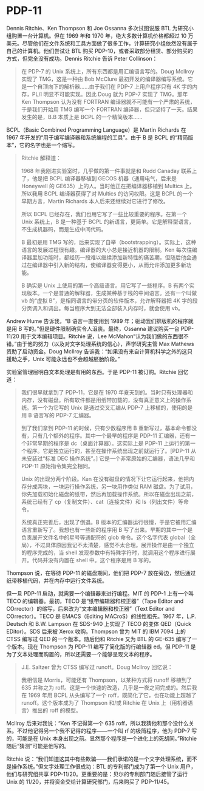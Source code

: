 # PDP-11

Dennis Ritchie、Ken Thompson 和 Joe Ossanna 多次试图说服 BTL 为研究小组购置一台计算机。但在 1969 年和 1970 年，绝大多数计算机价格都超过 10 万美元。尽管他们在文件系统和工具方面做了很多工作，计算研究小组依然没有属于自己的计算机。他们尝试让 BTL 购买 PDP-10，或者采取部分租赁、部分购买的方式，但完全没有成功。Dennis Ritchie 告诉 Peter Collinson：

>在 PDP-7 的 Unix 系统上，所有东西都是用汇编语言写的。Doug McIlroy 实现了 TMG，这是一种由 Bob McClure 最初开发的编译器编写系统。它是一个自顶向下的解析器……由于我们在 PDP-7 上用户程序只有 4K 字的内存，PL/I 明显不可能实现。因此 Doug 就为 PDP-7 实现了 TMG。那年 Ken Thompson 认为没有 FORTRAN 编译器就不可能有一个严肃的系统，于是我们开始用 TMG 编写一个 FORTRAN 编译器，但只坚持了一天。结果发生的是，B.B 本质上是 BCPL 的一个精简版本……

BCPL（Basic Combined Programming Language）是 Martin Richards 在 1967 年开发的“用于编写编译器和系统编程的工具”。由于 B 是 BCPL 的“精简版本”，它的名字也是一个缩写。

>Ritchie 解释道：
>
>1968 年我刚进实验室时，几乎做的第一件事就是和 Rudd Canaday 联系上了，他是把 BCPL 编译器移植到 GECOS 机器（通用电气，后来是 Honeywell 的 GE635）上的人。当时他正在把编译器移植到 Multics 上。所以我用 BCPL 编译器获得了对 Multics 的访问权限。这是 BCPL 的一个早期方言，Martin Richards 本人后来还继续对它进行了修改。
>
>所以 BCPL 已经存在，我们也用它写了一些比较重要的程序。在第一个 Unix 系统上，B 是一种基于 BCPL 的新语言，更简单。它是解释型语言，不生成机器码，而是生成中间代码。
>
>B 最初是用 TMG 写的，后来实现了自举（bootstrapping）。实际上，这种语言的发展过程很有趣。编译器的大小总是接近机器的限制。Ken 每次往编译器里加功能时，都经历一段难以继续添加新特性的痛苦期，但随后他会通过在编译器中引入新的结构，使编译器变得更小，从而允许添加更多新功能。
>
>B 确实是 Unix 上使用的第一个高级语言。用它写了一些程序。B 有两个实现版本。一个是普通的解释器，生成某种基于栈的中间语言。还有一个叫做 vb 的“虚拟 B”，是相同语言的带分页的软件版本，允许解释器把 4K 字的段分页调入和调出。每当程序大到无法全部装入内存时，就会使用 vb。

Andrew Hume 告诉我，“B 语言一直使用到 1989 年；驱动我们排版机的程序就是用 B 写的。”但是硬件限制确实令人沮丧。最终，Ossanna 建议购买一台 PDP-11/20 用于文本编辑项目。Ritchie 说，Lee McMahon“认为我们做的东西很不错。”由于他的努力（以及对文字处理系统的信心），声学研究主管 Max Mathews 资助了启动资金。Doug McIlroy 告诉我：“如果没有来自计算机科学之外的这只援助之手，Unix 可能永远也不会超越胚胎阶段。”

实验室管理层明白文本处理是有用的东西。于是 PDP-11 被订购。Ritchie 回忆道：

>我们很早就拿到了 PDP-11，它是在 1970 年夏天到的。当时只有处理器和内存，没有磁盘。所有软件都是用纸带加载的，没有真正意义上的操作系统。第一个为它写的 Unix 是通过交叉汇编从 PDP-7 上移植的，使用的是用 B 语言写的 PDP-7 汇编器。
>
>到了我们拿到 PDP-11 的时候，只有少数程序用 B 重新写过，基本命令都没有，只有几个额外的程序。其中一个最早的程序是 PDP-11 汇编器，还有一个非常早期的程序是 dc（桌面计算器）。这实际上是 PDP-11 上运行的第一个程序。它是独立运行的，甚至在操作系统出现之前就运行了。\[PDP-11 从未安装过“标准 DEC 操作系统”。] 它是一个非常原始的汇编器，语法几乎和 PDP-11 原始指令集完全相同。
>
>Unix 的出现分两个阶段。Ken 在没有磁盘的情况下让它运行起来，他把内存分成两块，一块运行操作系统，另一块用作类似 RAM 磁盘。为了试用，你先加载初始化磁盘的纸带，然后再加载操作系统。所以在磁盘出现之前，系统已经有了 cp（复制文件）、cat（连接文件）和 ls（列出文件）等命令。
>
>系统真正完善后，出现了倒退。B 版本的汇编器运行很慢，于是它被用汇编语言重新写了。我想也有一些新的程序用 B 写了出来。早期的其中一个是负责展开文件名中的星号等通配符的 glob 命令。这个名字代表 global（全局），不过具体原因我记不太清楚，感觉不太合理。展开操作是由一个独立的程序完成的，当 shell 发现参数中有特殊字符时，就调用这个程序进行展开。代码并没有内置在 shell 中。这个程序是用 B 写的。


Thompson 说，在等待 PDP-11 的磁盘期间，他们把 PDP-7 放在旁边，然后通过纸带移植代码，并在内存中运行文件系统。

但一旦 PDP-11 启动，就需要一个编辑器来进行编程。MIT 的 PDP-1 上有一个叫 TECO 的编辑器。最初，TECO 是“纸带编辑器和校正器”（Tape Editor and COrrector）的缩写，后来改为“文本编辑器和校正器”（Text Editor and COrrector）。TECO 是 EMACS（Editing MACroS）的线性祖先。1967 年，L.P. Deutsch 和 B.W. Lampson 在 SDS-940 上实现了 TECO 的变体 QED（Quick EDitor）。SDS 后来被 Xerox 收购。Thompson 曾为 MIT 的 IBM 7094 上的 CTSS 编写过 QED 的一个版本。随后他和 Ritchie 又为 BTL 的 GE-635 编写了一个版本。现在 Thompson 为 PDP-11 编写了简化版的行编辑器 ed。但 PDP-11 是为了文本处理而购置的，所以还需要一个能够呈现文本的程序。

>J.E. Saltzer 曾为 CTSS 编写过 runoff。Doug Mcllroy 回忆说：
>
>我相信是 Morris，可能还有 Thompson，以某种方式将 runoff 移植到了 635 并称之为 roff。这是一个快速的改造，几乎是一夜之间完成的。然后我在 1969 年用 BCPL 从头编写了一个 roff，既简化了它，也在功能上超越了 runoff。这个版本成为了 Thompson 和/或 Ritchie 在 Unix 上（用机器语言）推出的 roff 的模型。

Mcllroy 后来对我说：“Ken 不记得第一个 635 roff，所以我猜他和那个没什么关系。不过他记得另一个我不记得的程序——一个叫 rf 的极简程序，他为 PDP-7 写的，可能是在 Unix 本身出现之前。显然那个程序是一个进化上的死胡同。”Ritchie 随后“猜测”可能是他写的。

Ritchie 说：“我们知道这其中有些欺骗——我们承诺的是一个文字处理系统，而不是操作系统。”但文字处理工作很成功：BTL 的专利部门成为了第一个 Unix 用户，他们与研究组共享 PDP-11/20。更重要的是：贝尔的专利部门随后接管了运行 Unix 的 11/20，并将资金交给计算研究部门，后来购买了 PDP-11/45。

